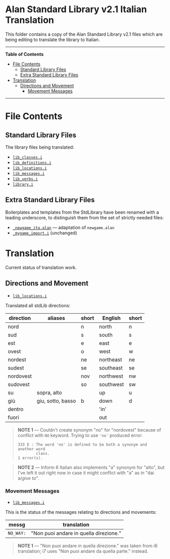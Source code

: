 # Alan Standard Library v2.1 Italian Translation

This folder contains a copy of the Alan Standard Library v2.1 files which are being editing to translate the library to Italian.


-----

**Table of Contents**

<!-- MarkdownTOC autolink="true" bracket="round" autoanchor="false" lowercase="only_ascii" uri_encoding="true" levels="1,2,3" -->

- [File Contents](#file-contents)
    - [Standard Library Files](#standard-library-files)
    - [Extra Standard Library Files](#extra-standard-library-files)
- [Translation](#translation)
    - [Directions and Movement](#directions-and-movement)
        - [Movement Messages](#movement-messages)

<!-- /MarkdownTOC -->

-----


# File Contents

## Standard Library Files

The library files being translated:

- [`lib_classes.i`](./lib_classes.i)
- [`lib_definitions.i`](./lib_definitions.i)
- [`lib_locations.i`](./lib_locations.i)
- [`lib_messages.i`](./lib_messages.i)
- [`lib_verbs.i`](./lib_verbs.i)
- [`library.i`](./library.i)

## Extra Standard Library Files

Boilerplates and templates from the StdLibrary have been renamed with a leading underscore, to distinguish them from the set of strictly needed files:

- [`_newgame_ita.alan`](./_newgame_ita.alan) — adaptation of `newgame.alan`
- [`_mygame_import.i`](./_mygame_import.i) (unchanged)


# Translation

Current status of translation work.

## Directions and Movement

- [`lib_locations.i`](./lib_locations.i)

Translated all stdLib directions:

| direction |      aliases      | short |  English  | short |
|-----------|-------------------|-------|-----------|-------|
| nord      |                   | n     | north     | n     |
| sud       |                   | s     | south     | s     |
| est       |                   | e     | east      | e     |
| ovest     |                   | o     | west      | w     |
| nordest   |                   | ne    | northeast | ne    |
| sudest    |                   | se    | southeast | se    |
| nordovest |                   | nov   | northwest | nw    |
| sudovest  |                   | so    | southwest | sw    |
| su        | sopra, alto       |       | up        | u     |
| giù       | giu, sotto, basso | b     | down      | d     |
| dentro    |                   |       | 'in'      |       |
| fuori     |                   |       | out       |       |

> __NOTE 1__ — Couldn't create synonym "no" for "nordovest" because of conflict with `NO` keyword. Trying to use `'no'` produced error:
> 
> ```
> 333 E : The word 'no' is defined to be both a synonym and another word
>         class.
> 1 error(s).
> ```

<!-- separator -->

> __NOTE 2__ — Inform 6 Italian also implements "a" synonym for "alto", but I've left it out right now in case it might conflict with "a" as in "dai a/_give to_".

### Movement Messages

- [`lib_messages.i`](./lib_messages.i)

This is the status of the messages relating to directions and movements:

|   messg   |              translation               |
|-----------|----------------------------------------|
| `NO_WAY:` | "Non puoi andare in quella direzione." |

> __NOTE 1__ — "Non puoi andare in quella direzione." was taken from i6 translation; i7 uses "Non puoi andare da quella parte." instead.